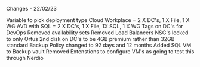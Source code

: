 Changes - 22/02/23

Variable to pick deployment type
Cloud Workplace = 2 X DC's, 1 X File, 1 X WG
AVD with SQL = 2 X DC's, 1 X File, 1X SQL, 1 X WG
Tags on DC's for DevOps
Removed availability sets
Removed Load Balancers
NSG's locked to only Ortus
2nd disk on DC's to be 4GB premium rather than 32GB standard
Backup Policy changed to 92 days and 12 months
Added SQL VM to Backup vault
Removed Extenstions to configure VM's as going to test this through Nerdio